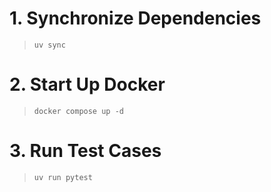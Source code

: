 # 1. Synchronize Dependencies

> `uv sync`

# 2. Start Up Docker

> `docker compose up -d`

# 3. Run Test Cases

> `uv run pytest`